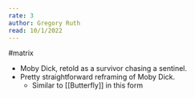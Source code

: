 ```yaml
---
rate: 3
author: Gregory Ruth
read: 10/1/2022
---
```


#matrix 

- Moby Dick, retold as a survivor chasing a sentinel.
- Pretty straightforward reframing of Moby Dick.
	- Similar to [[Butterfly]] in this form